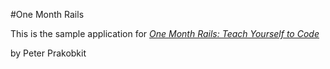 #One Month Rails

This is the sample application for
[*One Month Rails: Teach Yourself to Code*](http://onemonthrails.com)

by Peter Prakobkit
